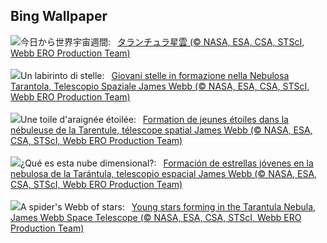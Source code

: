 ## Bing Wallpaper
![](https://www.bing.com/th?id=OHR.TarantulaNebula_JA-JP8062980549_UHD.jpg&w=1000)今日から世界宇宙週間:&nbsp;&ensp;[タランチュラ星雲 (© NASA, ESA, CSA, STScI, Webb ERO Production Team)](https://www.bing.com/th?id=OHR.TarantulaNebula_JA-JP8062980549_UHD.jpg)
<br><br/>
![](https://www.bing.com/th?id=OHR.TarantulaNebula_IT-IT1696643757_UHD.jpg&w=1000)Un labirinto di stelle:&nbsp;&ensp;[Giovani stelle in formazione nella Nebulosa Tarantola, Telescopio Spaziale James Webb (© NASA, ESA, CSA, STScI, Webb ERO Production Team)](https://www.bing.com/th?id=OHR.TarantulaNebula_IT-IT1696643757_UHD.jpg)
<br><br/>
![](https://www.bing.com/th?id=OHR.TarantulaNebula_FR-FR8497599803_UHD.jpg&w=1000)Une toile d'araignée étoilée:&nbsp;&ensp;[Formation de jeunes étoiles dans la nébuleuse de la Tarentule, télescope spatial James Webb (© NASA, ESA, CSA, STScI, Webb ERO Production Team)](https://www.bing.com/th?id=OHR.TarantulaNebula_FR-FR8497599803_UHD.jpg)
<br><br/>
![](https://www.bing.com/th?id=OHR.TarantulaNebula_ES-ES1450362771_UHD.jpg&w=1000)¿Qué es esta nube dimensional?:&nbsp;&ensp;[Formación de estrellas jóvenes en la nebulosa de la Tarántula, telescopio espacial James Webb (© NASA, ESA, CSA, STScI, Webb ERO Production Team)](https://www.bing.com/th?id=OHR.TarantulaNebula_ES-ES1450362771_UHD.jpg)
<br><br/>
![](https://www.bing.com/th?id=OHR.TarantulaNebula_EN-GB5295234323_UHD.jpg&w=1000)A spider's Webb of stars:&nbsp;&ensp;[Young stars forming in the Tarantula Nebula, James Webb Space Telescope (© NASA, ESA, CSA, STScI, Webb ERO Production Team)](https://www.bing.com/th?id=OHR.TarantulaNebula_EN-GB5295234323_UHD.jpg)
<br><br/>
